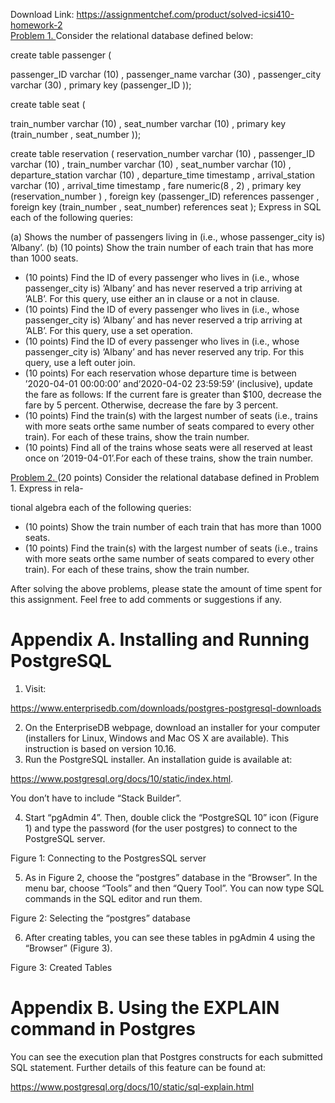 Download Link: https://assignmentchef.com/product/solved-icsi410-homework-2
<br>
<u>Problem 1. </u> Consider the relational database defined below:

create table passenger (

passenger_ID varchar (10) , passenger_name varchar (30) , passenger_city varchar (30) , primary key (passenger_ID ));

create table seat (

train_number varchar (10) , seat_number varchar (10) , primary key (train_number , seat_number ));

create table reservation ( reservation_number varchar (10) , passenger_ID varchar (10) , train_number varchar (10) , seat_number varchar (10) , departure_station varchar (10) , departure_time timestamp , arrival_station varchar (10) , arrival_time timestamp , fare numeric(8 , 2) , primary key (reservation_number ) , foreign key (passenger_ID) references passenger , foreign key (train_number , seat_number) references seat ); Express in SQL each of the following queries:

(a) Shows the number of passengers living in (i.e., whose passenger_city is) ’Albany’. (b) (10 points) Show the train number of each train that has more than 1000 seats.

<ul>

 <li>(10 points) Find the ID of every passenger who lives in (i.e., whose passenger_city is) ’Albany’ and has never reserved a trip arriving at ’ALB’. For this query, use either an in clause or a not in clause.</li>

 <li>(10 points) Find the ID of every passenger who lives in (i.e., whose passenger_city is) ’Albany’ and has never reserved a trip arriving at ’ALB’. For this query, use a set operation.</li>

 <li>(10 points) Find the ID of every passenger who lives in (i.e., whose passenger_city is) ’Albany’ and has never reserved any trip. For this query, use a left outer join.</li>

 <li>(10 points) For each reservation whose departure time is between ’2020-04-01 00:00:00’ and’2020-04-02 23:59:59’ (inclusive), update the fare as follows: If the current fare is greater than $100, decrease the fare by 5 percent. Otherwise, decrease the fare by 3 percent.</li>

 <li>(10 points) Find the train(s) with the largest number of seats (i.e., trains with more seats orthe same number of seats compared to every other train). For each of these trains, show the train number.</li>

 <li>(10 points) Find all of the trains whose seats were all reserved at least once on ’2019-04-01’.For each of these trains, show the train number.</li>

</ul>

<u>Problem 2. </u>(20 points) Consider the relational database defined in Problem 1. Express in rela-

tional algebra each of the following queries:

<ul>

 <li>(10 points) Show the train number of each train that has more than 1000 seats.</li>

 <li>(10 points) Find the train(s) with the largest number of seats (i.e., trains with more seats orthe same number of seats compared to every other train). For each of these trains, show the train number.</li>

</ul>

After solving the above problems, please state the amount of time spent for this assignment. Feel free to add comments or suggestions if any.

<h1>Appendix A. Installing and Running PostgreSQL</h1>

<ol>

 <li>Visit:</li>

</ol>

https://www.enterprisedb.com/downloads/postgres-postgresql-downloads

<ol start="2">

 <li>On the EnterpriseDB webpage, download an installer for your computer (installers for Linux, Windows and Mac OS X are available). This instruction is based on version 10.16.</li>

 <li>Run the PostgreSQL installer. An installation guide is available at:</li>

</ol>

https://www.postgresql.org/docs/10/static/index.html.

You don’t have to include “Stack Builder”.

<ol start="4">

 <li>Start “pgAdmin 4”. Then, double click the “PostgreSQL 10” icon (Figure 1) and type the password (for the user postgres) to connect to the PostgreSQL server.</li>

</ol>

Figure 1: Connecting to the PostgresSQL server

<ol start="5">

 <li>As in Figure 2, choose the “postgres” database in the “Browser”. In the menu bar, choose “Tools” and then “Query Tool”. You can now type SQL commands in the SQL editor and run them.</li>

</ol>

Figure 2: Selecting the “postgres” database

<ol start="6">

 <li>After creating tables, you can see these tables in pgAdmin 4 using the “Browser” (Figure 3).</li>

</ol>

Figure 3: Created Tables

<h1>Appendix B. Using the EXPLAIN command in Postgres</h1>

You can see the execution plan that Postgres constructs for each submitted SQL statement. Further details of this feature can be found at:

https://www.postgresql.org/docs/10/static/sql-explain.html